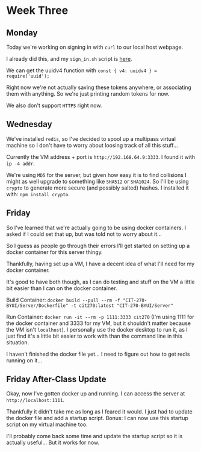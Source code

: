 # Week Three

## Monday

Today we're working on signing in with `curl` to our local host webpage.

I already did this, and my `sign_in.sh` script is [here](../Week%202/Friday/sign_in.sh).

We can get the uuidv4 function with `const { v4: uuidv4 } = require('uuid');`

Right now we're not actually saving these tokens anywhere, or associating them with anything. So we're just printing random tokens for now.

We also don't support `HTTPS` right now.

## Wednesday

We've installed `redis`, so I've decided to spool up a multipass virtual machine so I don't have to worry about loosing track of all this stuff...

Currently the VM address + port is `http://192.168.64.9:3333`. I found it with `ip -4 addr`.

We're using `MD5` for the server, but given how easy it is to find collisions I might as well upgrade to something like `SHA512` or `SHA1024`. So I'll be using `crypto` to generate more secure (and possibly salted) hashes. I installed it with: `npm install crypto`.

## Friday

So I've learned that we're actually going to be using docker containers. I asked if I could set that up, but was told not to worry about it...

So I guess as people go through their errors I'll get started on setting up a docker container for this server thingy.

Thankfully, having set up a VM, I have a decent idea of what I'll need for my docker container.

It's good to have both though, as I can do testing and stuff on the VM a little bit easier than I can on the docker container.

Build Container: `docker build --pull --rm -f "CIT-270-BYUI/Server/Dockerfile" -t cit270:latest "CIT-270-BYUI/Server"`

Run Container: `docker run -it --rm -p 1111:3333 cit270` (I'm using 1111 for the docker container and 3333 for my VM, but it shouldn't matter because the VM isn't `localhost`). I personally use the docker desktop to run it, as I just find it's a little bit easier to work with than the command line in this situation.

I haven't finished the docker file yet... I need to figure out how to get redis running on it...

## Friday After-Class Update

Okay, now I've gotten docker up and running. I can access the server at `http://localhost:1111`.

Thankfully it didn't take me as long as I feared it would. I just had to update the docker file and add a startup script. Bonus: I can now use this startup script on my virtual machine too.

I'll probably come back some time and update the startup script so it is actually useful... But it works for now.
